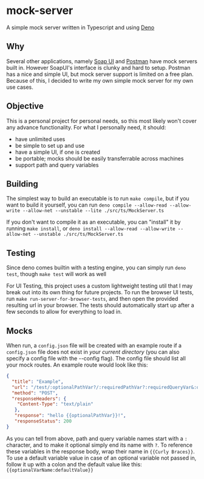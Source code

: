 # mock-server

A simple mock server written in Typescript and using [Deno](https://deno.land)

## Why

Several other applications, namely [Soap UI](https://www.soapui.org/) and
[Postman](https://www.postman.com/) have mock servers built in. However SoapUI's
interface is clunky and hard to setup. Postman has a nice and simple UI, but
mock server support is limited on a free plan. Because of this, I decided to
write my own simple mock server for my own use cases.

## Objective

This is a personal project for personal needs, so this most likely won't cover
any advance functionality. For what I personally need, it should:

- have unlimited uses
- be simple to set up and use
- have a simple UI, if one is created
- be portable; mocks should be easily transferrable across machines
- support path and query variables

## Building
The simplest way to build an executable is to run `make compile`, but if you want to build it yourself, you can run `deno compile --allow-read --allow-write --allow-net --unstable --lite ./src/ts/MockServer.ts`

If you don't want to compile it as an executable, you can "install" it by running `make install`, or `deno install --allow-read --allow-write --allow-net --unstable ./src/ts/MockServer.ts`

## Testing
Since deno comes builtin with a testing engine, you can simply run `deno test`, though `make test` will work as well

For UI Testing, this project uses a custom lightweight testing util that I may break out into its own thing for future projects. To run the browser UI tests, run `make run-server-for-browser-tests`, and then open the provided resulting url in your browser. The tests should automatically start up after a few seconds to allow for everything to load in.

## Mocks
When run, a `config.json` file will be created with an example route if a `config.json` file does not exist in _your current directory_ (you can also specify a config file with the --config flag). The config file should list all your mock routes. An example route would look like this:
```json
{
  "title": "Example",
  "url": "/test/:optionalPathVar?/:requiredPathVar?:requiredQueryVar&:optionalQueryVar?",
  "method": "POST",
  "responseHeaders": {
    "Content-Type": "text/plain"
   },
   "response": "hello {{optionalPathVar}}!",
   "responseStatus": 200
}
```

As you can tell from above, path and query variable names start with a `:` character, and to make it optional simply end its name with `?`. To reference these variables in the response body, wrap their name in `{{Curly Braces}}`. To use a default variable value in case of an optional variable not passed in, follow it up with a colon and the default value like this: `{{optionalVarName:defaultValue}}`
